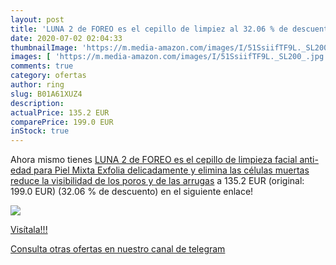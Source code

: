 ```yaml
---
layout: post
title: 'LUNA 2 de FOREO es el cepillo de limpiez al 32.06 % de descuento'
date: 2020-07-02 02:04:33
thumbnailImage: 'https://m.media-amazon.com/images/I/51SsiifTF9L._SL200_.jpg'
images: [ 'https://m.media-amazon.com/images/I/51SsiifTF9L._SL200_.jpg' ]
comments: true
category: ofertas
author: ring
slug: B01A61XUZ4
description:
actualPrice: 135.2 EUR
comparePrice: 199.0 EUR
inStock: true
---
```


Ahora mismo tienes [LUNA 2 de FOREO es el cepillo de limpieza facial anti-edad para Piel Mixta  Exfolia delicadamente y elimina las células muertas  reduce la visibilidad de los poros y de las arrugas](https://www.amazon.com/dp/B01A61XUZ4/?tag=redken08-20) a 135.2 EUR (original: 199.0 EUR) (32.06 %  de descuento) en el siguiente enlace!

[![](https://m.media-amazon.com/images/I/51SsiifTF9L._SL200_.jpg)](https://www.amazon.com/dp/B01A61XUZ4/?tag=redken08-20)

[Visítala!!!](https://www.amazon.com/dp/B01A61XUZ4/?tag=redken08-20)

[Consulta otras ofertas en nuestro canal de telegram](https://t.me/s/ofertas25)
